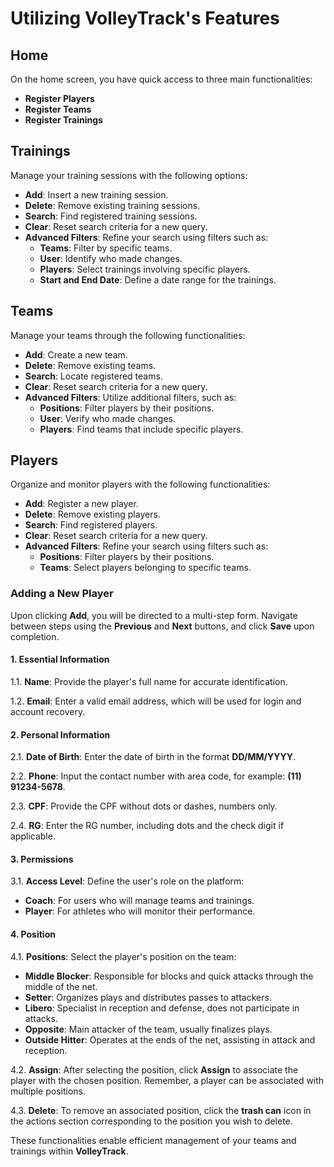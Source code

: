 # Utilizing VolleyTrack's Features

## Home

On the home screen, you have quick access to three main functionalities:

- **Register Players**
- **Register Teams**
- **Register Trainings**

## Trainings

Manage your training sessions with the following options:

- **Add**: Insert a new training session.
- **Delete**: Remove existing training sessions.
- **Search**: Find registered training sessions.
- **Clear**: Reset search criteria for a new query.
- **Advanced Filters**: Refine your search using filters such as:
  - **Teams**: Filter by specific teams.
  - **User**: Identify who made changes.
  - **Players**: Select trainings involving specific players.
  - **Start and End Date**: Define a date range for the trainings.

## Teams

Manage your teams through the following functionalities:

- **Add**: Create a new team.
- **Delete**: Remove existing teams.
- **Search**: Locate registered teams.
- **Clear**: Reset search criteria for a new query.
- **Advanced Filters**: Utilize additional filters, such as:
  - **Positions**: Filter players by their positions.
  - **User**: Verify who made changes.
  - **Players**: Find teams that include specific players.

## Players

Organize and monitor players with the following functionalities:

- **Add**: Register a new player.
- **Delete**: Remove existing players.
- **Search**: Find registered players.
- **Clear**: Reset search criteria for a new query.
- **Advanced Filters**: Refine your search using filters such as:
  - **Positions**: Filter players by their positions.
  - **Teams**: Select players belonging to specific teams.

### Adding a New Player

Upon clicking **Add**, you will be directed to a multi-step form. Navigate between steps using the **Previous** and **Next** buttons, and click **Save** upon completion.

#### 1. Essential Information

1.1. **Name**: Provide the player's full name for accurate identification.

1.2. **Email**: Enter a valid email address, which will be used for login and account recovery.

#### 2. Personal Information

2.1. **Date of Birth**: Enter the date of birth in the format **DD/MM/YYYY**.

2.2. **Phone**: Input the contact number with area code, for example: **(11) 91234-5678**.

2.3. **CPF**: Provide the CPF without dots or dashes, numbers only.

2.4. **RG**: Enter the RG number, including dots and the check digit if applicable.

#### 3. Permissions

3.1. **Access Level**: Define the user's role on the platform:

- **Coach**: For users who will manage teams and trainings.
- **Player**: For athletes who will monitor their performance.

#### 4. Position

4.1. **Positions**: Select the player's position on the team:

- **Middle Blocker**: Responsible for blocks and quick attacks through the middle of the net.
- **Setter**: Organizes plays and distributes passes to attackers.
- **Libero**: Specialist in reception and defense, does not participate in attacks.
- **Opposite**: Main attacker of the team, usually finalizes plays.
- **Outside Hitter**: Operates at the ends of the net, assisting in attack and reception.

4.2. **Assign**: After selecting the position, click **Assign** to associate the player with the chosen position. Remember, a player can be associated with multiple positions.

4.3. **Delete**: To remove an associated position, click the **trash can** icon in the actions section corresponding to the position you wish to delete.

These functionalities enable efficient management of your teams and trainings within **VolleyTrack**.
